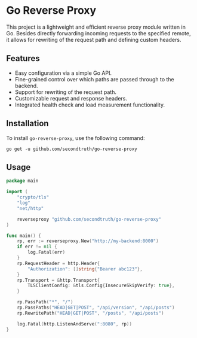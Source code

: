 # Go Reverse Proxy

This project is a lightweight and efficient reverse proxy module written in Go. Besides directly forwarding incoming requests to the specified remote,
it allows for rewriting of the request path and defining custom headers.

## Features

- Easy configuration via a simple Go API.
- Fine-grained control over which paths are passed through to the backend.
- Support for rewriting of the request path.
- Customizable request and response headers.
- Integrated health check and load measurement functionality.

## Installation

To install `go-reverse-proxy`, use the following command:

	go get -u github.com/secondtruth/go-reverse-proxy

## Usage

```go
package main

import (
	"crypto/tls"
	"log"
	"net/http"

	reverseproxy "github.com/secondtruth/go-reverse-proxy"
)

func main() {
	rp, err := reverseproxy.New("http://my-backend:8000")
	if err != nil {
		log.Fatal(err)
	}
	rp.RequestHeader = http.Header{
		"Authorization": []string{"Bearer abc123"},
	}
	rp.Transport = &http.Transport{
		TLSClientConfig: &tls.Config{InsecureSkipVerify: true},
	}

	rp.PassPath("*", "/")
	rp.PassPaths("HEAD|GET|POST", "/api/version", "/api/posts")
	rp.RewritePath("HEAD|GET|POST", "/posts", "/api/posts")

	log.Fatal(http.ListenAndServe(":8080", rp))
}
```

